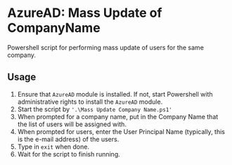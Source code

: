 # AzureAD: Mass Update of CompanyName
Powershell script for performing mass update of users for the same company.

## Usage
1. Ensure that `AzureAD` module is installed.  If not, start Powershell with administrative rights to install the `AzureAD` module.
2. Start the script by `'.\Mass Update Company Name.ps1'`
3. When prompted for a company name, put in the Company Name that the list of users will be assigned with.
4. When prompted for users, enter the User Principal Name (typically, this is the e-mail address) of the users.
5. Type in `exit` when done.
6. Wait for the script to finish running.
